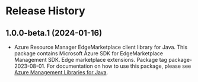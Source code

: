 # Release History

## 1.0.0-beta.1 (2024-01-16)

- Azure Resource Manager EdgeMarketplace client library for Java. This package contains Microsoft Azure SDK for EdgeMarketplace Management SDK. Edge marketplace extensions. Package tag package-2023-08-01. For documentation on how to use this package, please see [Azure Management Libraries for Java](https://aka.ms/azsdk/java/mgmt).
